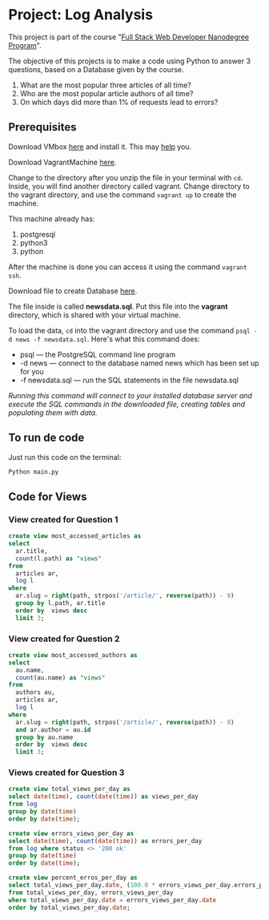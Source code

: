 # Project: Log Analysis

This project is part of the course "[Full Stack Web Developer Nanodegree Program](https://www.udacity.com/course/full-stack-web-developer-nanodegree--nd004)".

The objective of this projects is to make a code using Python to answer 3 questions, based on a Database given by the course.

1. What are the most popular three articles of all time?
2. Who are the most popular article authors of all time?
3. On which days did more than 1% of requests lead to errors?

## Prerequisites

Download VMbox [here](https://www.virtualbox.org/wiki/Downloads) and install it. This may [help](https://www.virtualbox.org/manual/ch02.html) you.

Download VagrantMachine [here](https://s3.amazonaws.com/video.udacity-data.com/topher/2018/April/5acfbfa3_fsnd-virtual-machine/fsnd-virtual-machine.zip).

Change to the directory after you unzip the file in your terminal with ```cd```. Inside, you will find another directory called vagrant. Change directory to the vagrant directory, and use the command ```vagrant up``` to create the machine.

This machine already has:
  1. postgresql
  2. python3
  3. python
  
After the machine is done you can access it using the command ```vagrant ssh```.
  
Download file to create Database [here](https://d17h27t6h515a5.cloudfront.net/topher/2016/August/57b5f748_newsdata/newsdata.zip).

The file inside is called **newsdata.sql**. Put this file into the **vagrant** directory, which is shared with your virtual machine.

To load the data, ```cd``` into the vagrant directory and use the command ```psql -d news -f newsdata.sql```.
Here's what this command does:

* psql — the PostgreSQL command line program
* -d news — connect to the database named news which has been set up for you
* -f newsdata.sql — run the SQL statements in the file newsdata.sql

_Running this command will connect to your installed database server and execute the SQL commands in the downloaded file, creating tables and populating them with data._



## To run de code

Just run this code on the terminal:

```bash
Python main.py
```

## Code for Views

### View created for Question 1

```SQL
create view most_accessed_articles as
select
  ar.title,
  count(l.path) as "views"
from
  articles ar,
  log l
where
  ar.slug = right(path, strpos('/article/', reverse(path)) - 9)
  group by l.path, ar.title
  order by  views desc
  limit 3;
```

### View created for Question 2

```SQL
create view most_accessed_authors as
select
  au.name,
  count(au.name) as "views"
from
  authors au,
  articles ar,
  log l
where
  ar.slug = right(path, strpos('/article/', reverse(path)) - 9)
  and ar.author = au.id
  group by au.name
  order by  views desc
  limit 3;
```

### Views created for Question 3

```SQL
create view total_views_per_day as
select date(time), count(date(time)) as views_per_day
from log
group by date(time)
order by date(time);

create view errors_views_per_day as
select date(time), count(date(time)) as errors_per_day
from log where status <> '200 ok'
group by date(time)
order by date(time);

create view percent_erros_per_day as
select total_views_per_day.date, (100.0 * errors_views_per_day.errors_per_day / total_views_per_day.views_per_day) as percent
from total_views_per_day, errors_views_per_day
where total_views_per_day.date = errors_views_per_day.date
order by total_views_per_day.date;
```
